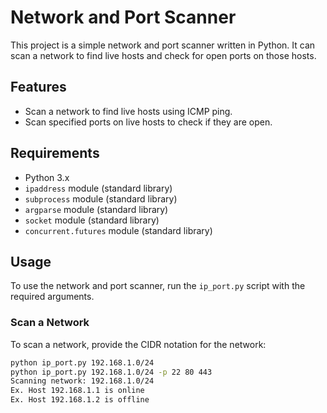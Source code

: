 # Network and Port Scanner

This project is a simple network and port scanner written in Python. It can scan a network to find live hosts and check for open ports on those hosts.

## Features

- Scan a network to find live hosts using ICMP ping.
- Scan specified ports on live hosts to check if they are open.

## Requirements

- Python 3.x
- `ipaddress` module (standard library)
- `subprocess` module (standard library)
- `argparse` module (standard library)
- `socket` module (standard library)
- `concurrent.futures` module (standard library)

## Usage

To use the network and port scanner, run the `ip_port.py` script with the required arguments.

### Scan a Network

To scan a network, provide the CIDR notation for the network:

```sh
python ip_port.py 192.168.1.0/24
python ip_port.py 192.168.1.0/24 -p 22 80 443
Scanning network: 192.168.1.0/24
Ex. Host 192.168.1.1 is online
Ex. Host 192.168.1.2 is offline
```
